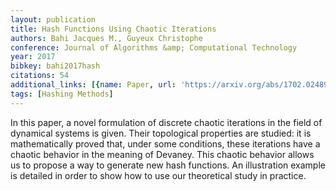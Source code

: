 ```yaml
---
layout: publication
title: Hash Functions Using Chaotic Iterations
authors: Bahi Jacques M., Guyeux Christophe
conference: Journal of Algorithms &amp; Computational Technology
year: 2017
bibkey: bahi2017hash
citations: 54
additional_links: [{name: Paper, url: 'https://arxiv.org/abs/1702.02489'}]
tags: [Hashing Methods]
---
```

In this paper, a novel formulation of discrete chaotic iterations in the
field of dynamical systems is given. Their topological properties are studied:
it is mathematically proved that, under some conditions, these iterations have
a chaotic behavior in the meaning of Devaney. This chaotic behavior allows us
to propose a way to generate new hash functions. An illustration example is
detailed in order to show how to use our theoretical study in practice.